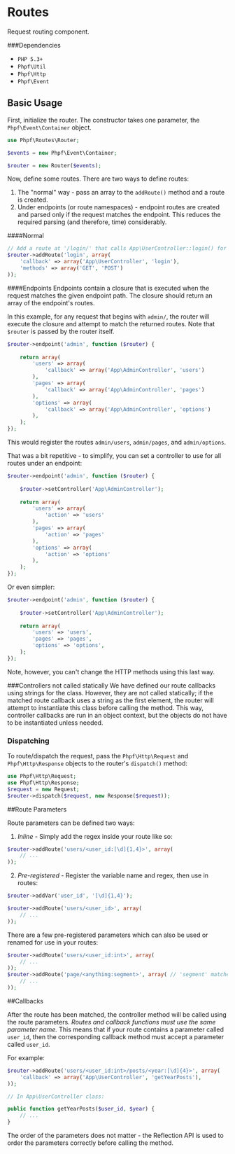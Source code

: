Routes
======

Request routing component.


###Dependencies
 * `PHP 5.3+`
 * `Phpf\Util`
 * `Phpf\Http`
 * `Phpf\Event`
 

## Basic Usage

First, initialize the router. The constructor takes one parameter, the `Phpf\Event\Container` object.
```php
use Phpf\Routes\Router;

$events = new Phpf\Event\Container;

$router = new Router($events);
```
Now, define some routes. There are two ways to define routes:

 1. The "normal" way - pass an array to the `addRoute()` method and a route is created.
 2. Under endpoints (or route namespaces) - endpoint routes are created and parsed only if the request matches the endpoint. This reduces the required parsing (and therefore, time) considerably.

####Normal
```php
// Add a route at '/login/' that calls App\UserController::login() for GET and POST requests
$router->addRoute('login', array(
	'callback' => array('App\UserController', 'login'), 
	'methods' => array('GET', 'POST')
));
```

####Endpoints
Endpoints contain a closure that is executed when the request matches the given endpoint path. The closure should return an array of the endpoint's routes.

In this example, for any request that begins with `admin/`, the router will execute the closure and attempt to match the returned routes. Note that `$router` is passed by the router itself.
```php
$router->endpoint('admin', function ($router) {
	
	return array(
		'users' => array(
			'callback' => array('App\AdminController', 'users')
		),
		'pages' => array(
			'callback' => array('App\AdminController', 'pages')
		),
		'options' => array(
			'callback' => array('App\AdminController', 'options')
		),
	);
});
```

This would register the routes `admin/users`, `admin/pages`, and `admin/options`. 

That was a bit repetitive - to simplify, you can set a controller to use for all routes under an endpoint:
```php
$router->endpoint('admin', function ($router) {
	
	$router->setController('App\AdminController');
	
	return array(
		'users' => array(
			'action' => 'users'
		),
		'pages' => array(
			'action' => 'pages'
		),
		'options' => array(
			'action' => 'options'
		),
	);
});
```

Or even simpler:
```php
$router->endpoint('admin', function ($router) {
	
	$router->setController('App\AdminController');
	
	return array(
		'users' => 'users',
		'pages' => 'pages',
		'options' => 'options',
	);
});
```
Note, however, you can't change the HTTP methods using this last way.

###Controllers not called statically
We have defined our route callbacks using strings for the class. However, they are not called statically; if the matched route callback uses a string as the first element, the router will attempt to instantiate this class before calling the method. This way, controller callbacks are run in an object context, but the objects do not have to be instantiated unless needed.

### Dispatching
To route/dispatch the request, pass the `Phpf\Http\Request` and `Phpf\Http\Response` objects to the router's `dispatch()` method:
```php
use Phpf\Http\Request;
use Phpf\Http\Response;
$request = new Request;
$router->dispatch($request, new Response($request));
```

##Route Parameters

Route parameters can be defined two ways:

1. _Inline_ - Simply add the regex inside your route like so:

```php
$router->addRoute('users/<user_id:[\d]{1,4}>', array(
	// ...
));
```

2. _Pre-registered_ - Register the variable name and regex, then use in routes:

```php
$router->addVar('user_id', '[\d]{1,4}');

$router->addRoute('users/<user_id>', array(
	// ...
));
```

There are a few pre-registered parameters which can also be used or renamed for use in your routes:
```php
$router->addRoute('users/<user_id:int>', array(
	// ...
));
$router->addRoute('page/<anything:segment>', array( // 'segment' matches everything up to a slash
	// ...
));
```

##Callbacks

After the route has been matched, the controller method will be called using the route parameters. _Routes and callback functions must use the same parameter name._ This means that if your route contains a parameter called `user_id`, then the corresponding callback method must accept a parameter called `user_id`. 

For example:
```php
$router->addRoute('users/<user_id:int>/posts/<year:[\d]{4}>', array(
	'callback' => array('App\UserController', 'getYearPosts'),
));

// In App\UserController class:

public function getYearPosts($user_id, $year) {
	// ...
}
```

The order of the parameters does not matter - the Reflection API is used to order the parameters correctly before calling the method.
